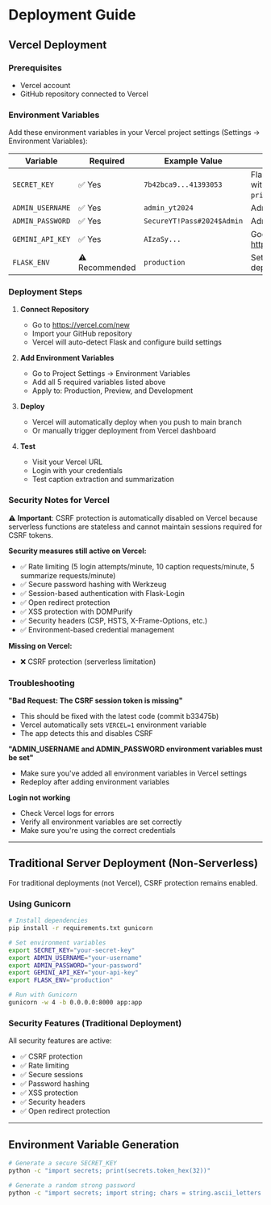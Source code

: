 # Deployment Guide

## Vercel Deployment

### Prerequisites
- Vercel account
- GitHub repository connected to Vercel

### Environment Variables

Add these environment variables in your Vercel project settings (Settings → Environment Variables):

| Variable | Required | Example Value | Description |
|----------|----------|---------------|-------------|
| `SECRET_KEY` | ✅ Yes | `7b42bca9...41393053` | Flask secret key for sessions (generate with `python -c "import secrets; print(secrets.token_hex(32))"`) |
| `ADMIN_USERNAME` | ✅ Yes | `admin_yt2024` | Admin username for login |
| `ADMIN_PASSWORD` | ✅ Yes | `SecureYT!Pass#2024$Admin` | Admin password (use a strong password!) |
| `GEMINI_API_KEY` | ✅ Yes | `AIzaSy...` | Google Gemini API key from https://makersuite.google.com/app/apikey |
| `FLASK_ENV` | ⚠️ Recommended | `production` | Set to `production` for production deployments |

### Deployment Steps

1. **Connect Repository**
   - Go to https://vercel.com/new
   - Import your GitHub repository
   - Vercel will auto-detect Flask and configure build settings

2. **Add Environment Variables**
   - Go to Project Settings → Environment Variables
   - Add all 5 required variables listed above
   - Apply to: Production, Preview, and Development

3. **Deploy**
   - Vercel will automatically deploy when you push to main branch
   - Or manually trigger deployment from Vercel dashboard

4. **Test**
   - Visit your Vercel URL
   - Login with your credentials
   - Test caption extraction and summarization

### Security Notes for Vercel

⚠️ **Important**: CSRF protection is automatically disabled on Vercel because serverless functions are stateless and cannot maintain sessions required for CSRF tokens.

**Security measures still active on Vercel:**
- ✅ Rate limiting (5 login attempts/minute, 10 caption requests/minute, 5 summarize requests/minute)
- ✅ Secure password hashing with Werkzeug
- ✅ Session-based authentication with Flask-Login
- ✅ Open redirect protection
- ✅ XSS protection with DOMPurify
- ✅ Security headers (CSP, HSTS, X-Frame-Options, etc.)
- ✅ Environment-based credential management

**Missing on Vercel:**
- ❌ CSRF protection (serverless limitation)

### Troubleshooting

**"Bad Request: The CSRF session token is missing"**
- This should be fixed with the latest code (commit b33475b)
- Vercel automatically sets `VERCEL=1` environment variable
- The app detects this and disables CSRF

**"ADMIN_USERNAME and ADMIN_PASSWORD environment variables must be set"**
- Make sure you've added all environment variables in Vercel settings
- Redeploy after adding environment variables

**Login not working**
- Check Vercel logs for errors
- Verify all environment variables are set correctly
- Make sure you're using the correct credentials

---

## Traditional Server Deployment (Non-Serverless)

For traditional deployments (not Vercel), CSRF protection remains enabled.

### Using Gunicorn

```bash
# Install dependencies
pip install -r requirements.txt gunicorn

# Set environment variables
export SECRET_KEY="your-secret-key"
export ADMIN_USERNAME="your-username"
export ADMIN_PASSWORD="your-password"
export GEMINI_API_KEY="your-api-key"
export FLASK_ENV="production"

# Run with Gunicorn
gunicorn -w 4 -b 0.0.0.0:8000 app:app
```

### Security Features (Traditional Deployment)

All security features are active:
- ✅ CSRF protection
- ✅ Rate limiting
- ✅ Secure sessions
- ✅ Password hashing
- ✅ XSS protection
- ✅ Security headers
- ✅ Open redirect protection

---

## Environment Variable Generation

```bash
# Generate a secure SECRET_KEY
python -c "import secrets; print(secrets.token_hex(32))"

# Generate a random strong password
python -c "import secrets; import string; chars = string.ascii_letters + string.digits + string.punctuation; print(''.join(secrets.choice(chars) for _ in range(20)))"
```